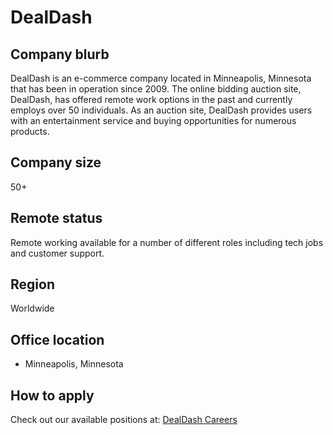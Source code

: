# DealDash

## Company blurb

DealDash is an e-commerce company located in Minneapolis, Minnesota that has been in operation since 2009. The online bidding auction site, DealDash, has offered remote work options in the past and currently employs over 50 individuals. As an auction site, DealDash provides users with an entertainment service and buying opportunities for numerous products.

## Company size

50+

## Remote status

Remote working available for a number of different roles including tech jobs and customer support.

## Region

Worldwide

## Office location

- Minneapolis, Minnesota

## How to apply

Check out our available positions at: [DealDash Careers](https://www.dealdash.com/careers)
